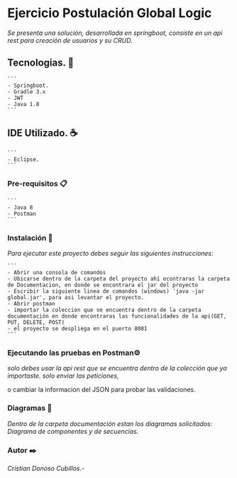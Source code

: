 # Ejercicio Postulación Global Logic

_Se presenta una solución, desarrollada en springboot, consiste en un api rest para creación de usuarios y su CRUD._

## Tecnologias. 🚀
    ```
    - Springboot.
    - Gradle 3.x
    - JWT
    - Java 1.8
    ```

## IDE Utilizado. ☕
    ```
    - Eclipse.
    ```

### Pre-requisitos 📋
    ```
    - Java 8
    - Postman
    ```
### Instalación 🔧

_Para ejecutar este proyecto debes seguir las siguientes instrucciones:_

    ```
    - Abrir una consola de comandos
    - Ubicarse dentro de la carpeta del proyecto ahí econtraras la carpeta de Documentacion, en donde se encontrara el jar del proyecto
    - Escribir la siguiente linea de comandos (windows) 'java -jar global.jar', para asi levantar el proyecto.
    - Abrir postman
    - importar la coleccion que se encuentra dentro de la carpeta documentación en donde encontraras las funcionalidades de la api(GET, PUT, DELETE, POST)
    - el proyecto se despliega en el puerto 8081
    ```


### Ejecutando las pruebas en Postman⚙️

_solo debes usar la api rest que se encuentra dentro de la colección que ya importaste. solo enviar las peticiones,_ 

o cambiar la informacion del JSON para probar las validaciones.

### Diagramas 📖

_Dentro de la carpeta documentación estan los diagramas solicitados: Diagrama de componentes y de secuencias._

### Autor ✒️

_Cristian Donoso Cubillos.-_
